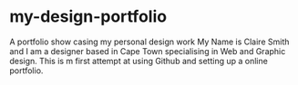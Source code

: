 # my-design-portfolio
A portfolio show casing my personal design work
My Name is Claire Smith and I am a designer based in Cape Town specialising in Web and Graphic design. This is m first attempt at using Github and setting up a online portfolio. 
